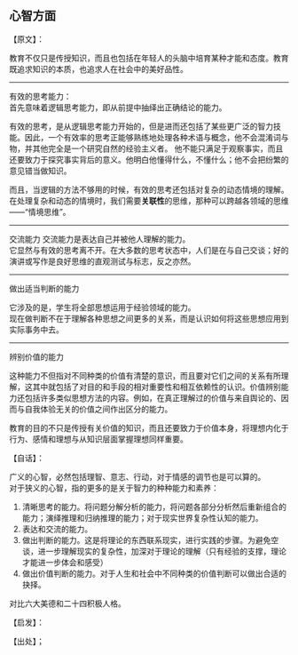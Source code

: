 ## 心智方面

【原文】：

教育不仅只是传授知识，而且也包括在年轻人的头脑中培育某种才能和态度。教育既追求知识的本质，也追求人在社会中的美好品性。  

---
有效的思考能力：  
首先意味着逻辑思考能力，即从前提中抽绎出正确结论的能力。  

有效的思考，是从逻辑思考能力开始的，但是进而还包括了某些更广泛的智力技能。因此，一个有效率的思考正能够熟练地处理各种术语与概念，他不会混淆词与物，并其他完全是一个研究自然的经验主义者。 他不能只满足于观察事实，而且还要致力于探究事实背后的意义。他明白他懂得什么，不懂什么；他不会把纷繁的意见错当做知识。  

而且，当逻辑的方法不够用的时候，有效的思考还包括对复杂的动态情境的理解。
在处理复杂和动态的情境时，我们需要**关联性**的思维，那种可以跨越各领域的思维——“情境思维”。

---
交流能力
交流能力是表达自己并被他人理解的能力。  
它显然与有效的思考离不开。在大多数的思考状态中，人们是在与自己交谈；好的演讲或写作是良好思维的直观测试与标志，反之亦然。

---
做出适当判断的能力

它涉及的是，学生将全部思想运用于经验领域的能力。  
现在做判断不在于理解各种思想之间更多的关系，而是认识如何将这些思想应用到实际事务中去。

---
辨别价值的能力

这种能力不但指对不同种类的价值有清楚的意识，而且要对它们之间的关系有所理解，这其中就包括了对目的和手段的相对重要性和相互依赖性的认识。价值辨别能力还包括许多类似思想方法的内容。例如，在真正理解过的价值与来自舆论的、因而与自我体验无关的价值之间作出区分的能力。  

教育的目的不只是传授有关价值的知识，而且还要致力于价值本身，将理想内化于行为、感情和理想与从知识层面掌握理想同样重要。  

【自话】：

广义的心智，必然包括理智、意志、行动，对于情感的调节也是可以算的。  
对于狭义的心智，指的更多的是关于智力的种种能力和素养：  
1. 清晰思考的能力。将问题分解分析的能力，将问题各部分分析然后重新组合的能力；演绎推理和归纳推理的能力；对于现实世界复杂性认知的能力。
2. 表达和交流的能力。
3. 做出判断的能力。这是将理论的东西联系现实，进行实践的步骤。为避免空谈，进一步理解现实的复杂性，加深对于理论的理解（只有经验的支撑，理论才能进一步体会和感受）
4. 做出价值判断的能力。对于人生和社会中不同种类的价值判断可以做出合适的抉择。

对比六大美德和二十四积极人格。

【启发】：


【出处】；
